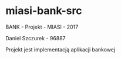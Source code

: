 # miasi-bank-src
BANK - Projekt - MIASI - 2017

Daniel Szczurek - 96887

Projekt jest implementacją aplikacji bankowej 
